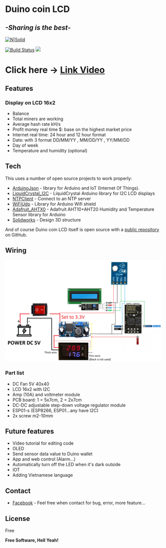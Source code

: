 # Duino coin LCD
## _-Sharing is the best-_

[![N|Solid](https://raw.githubusercontent.com/revoxhere/duino-coin/master/Resources/duco.ico)](https://duinocoin.com/)

[![Build Status](https://travis-ci.org/joemccann/dillinger.svg?branch=master)](https://app.travis-ci.com/github/HEmbedded/Duino-coin-LCD)
![](https://komarev.com/ghpvc/?username=HEmbedded&color=green)

# Click here -> [Link Video](https://youtu.be/oKUaQH2_LJ4) 
## Features
### Display on LCD 16x2
- Balance
- Total miners are working
- Average hash rate kH/s
- Profit money real time $: base on the highest market price 
- Internet real time: 24 hour and 12 hour format
- Date: with 3 format DD/MM/YY , MM/DD/YY , YY/MM/DD
- Day of week
- Temperature and humidity (optional)


## Tech

This uses a number of open source projects to work properly:

- [ArduinoJson] - library for Arduino and IoT (Internet Of Things).
- [LiquidCrystal_I2C] - LiquidCrystal Arduino library for I2C LCD displays
- [NTPClient] - Connect to an NTP server
- [WiFiUdp] - Library for Arduino Wifi shield
- [Adafruit_AHTX0] - Adafruit AHT10+AHT20 Humidity and Temperature Sensor library for Arduino
- [Solidworks] - Design 3D structure


And of course Duino coin LCD itself is open source with a [public repository][dill]
 on GitHub.

## Wiring
![Wiring](https://github.com/HEmbedded/Duino-coin-LCD/blob/main/Wiring.png)
### Part list
- DC Fan 5V 40x40
- LCD 16x2 with I2C
- Amp (10A) and voltmeter module
- PCB board: 1 = 5x7cm, 2 = 2x7cm
- DC-DC adjustable step-down voltage regulator module
- ESP01-s (ESP8266, ESP01...any have I2C)
- 2x screw m2-10mm
## Future features
- Video tutorial for editing code
- OLED
- Send sensor data value to Duino wallet
- App and web control (Alarm...)
- Automatically turn off the LED when it's dark outside
- IOT
- Adding Vietnamese language

## Contact
- [Facebook] - Feel free when contact for bug, error, more feature...

## License

Free

**Free Software, Hell Yeah!**

[//]: # (These are reference links used in the body of this note and get stripped out when the markdown processor does its job. There is no need to format nicely because it shouldn't be seen. Thanks SO - http://stackoverflow.com/questions/4823468/store-comments-in-markdown-syntax)

   [dill]: <https://github.com/HEmbedded/Duino-coin-LCD>
   [ArduinoJson]: <https://github.com/bblanchon/ArduinoJson>
   [LiquidCrystal_I2C]: <https://github.com/johnrickman/LiquidCrystal_I2C>
   [NTPClient]: <https://github.com/arduino-libraries/NTPClient>
   [WiFiUdp]: <https://github.com/esp8266/Arduino/blob/master/libraries/ESP8266WiFi/src/WiFiUdp.h>
   [Adafruit_AHTX0]: <https://github.com/adafruit/Adafruit_AHTX0>
   [Solidworks]: <https://www.solidworks.com/>
   [Facebook]: https://www.facebook.com/phanvihao/
